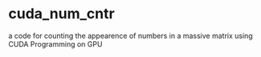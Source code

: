 # cuda_num_cntr
a code for counting the appearence of numbers in a massive matrix using CUDA Programming on GPU
